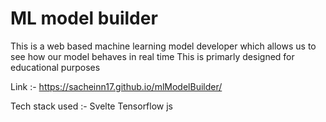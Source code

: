 # ML model builder

This is a web based machine learning model developer which allows us to see how our model behaves in real time
This is primarly designed for educational purposes

Link :- https://sacheinn17.github.io/mlModelBuilder/

Tech stack used :-
  Svelte
  Tensorflow js
